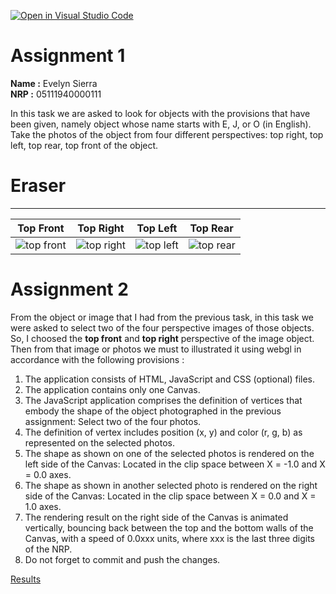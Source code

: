 [![Open in Visual Studio Code](https://classroom.github.com/assets/open-in-vscode-f059dc9a6f8d3a56e377f745f24479a46679e63a5d9fe6f495e02850cd0d8118.svg)](https://classroom.github.com/online_ide?assignment_repo_id=5667358&assignment_repo_type=AssignmentRepo)

# Assignment 1
**Name :** Evelyn Sierra <br>
**NRP :** 05111940000111 
  
In this task we are asked to look for objects with the provisions that have been given, namely object whose name starts with E, J, or O (in English). Take the photos of the object from four different perspectives: top right, top left, top rear, top front of the object.
# Eraser
---

| Top Front | Top Right | Top Left | Top Rear |
| :---: | :---: | :---: | :---:|
|![top front](https://user-images.githubusercontent.com/55088939/134113311-2b61d033-ba5e-4cfc-9428-f80c543ea999.jpg)|![top right](https://user-images.githubusercontent.com/55088939/134113343-7956152c-b34b-481e-9a20-8a13cc4f3865.jpg)|![top left](https://user-images.githubusercontent.com/55088939/134113321-1e9986fc-5f76-47fc-af65-ae1d117e8b1d.jpg) | ![top rear](https://user-images.githubusercontent.com/55088939/134113332-59217fb3-2130-438f-9866-30969050b56c.jpg) |  


# Assignment 2
From the object or image that I had from the previous task, in this task we were asked to select two of the four perspective images of those objects. So, I choosed the **top front** and **top right** perspective of the image object. Then from that image or photos we must to illustrated it using webgl in accordance with the following provisions :    
1. The application consists of HTML, JavaScript and CSS (optional) files.  
2. The application contains only one Canvas.  
3. The JavaScript application comprises the definition of vertices that embody the shape of the object photographed in the previous assignment: Select two of the four photos.  
4. The definition of vertex includes position (x, y) and color (r, g, b) as represented on the selected photos.  
5. The shape as shown on one of the selected photos is rendered on the left side of the Canvas: Located in the clip space between X = -1.0 and X = 0.0 axes.  
6. The shape as shown in another selected photo is rendered on the right side of the Canvas: Located in the clip space between X = 0.0 and X = 1.0 axes.  
7. The rendering result on the right side of the Canvas is animated vertically, bouncing back between the top and the bottom walls of the Canvas, with a speed of 0.0xxx units, where xxx is the last three digits of the NRP.  
8. Do not forget to commit and push the changes. 

 <a href = "https://cg2021e.github.io/assignment-1-evelynsierra/" target="_blank"> Results </a>
